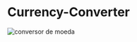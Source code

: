 # Currency-Converter

![conversor de moeda](https://github.com/user-attachments/assets/731a36d8-540c-4bc1-ac06-26c7b6c8bedd)